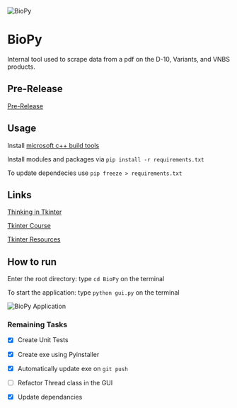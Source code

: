 ![BioPy](https://github.com/Jonnel21/BioPy/workflows/BioPy/badge.svg?branch=master)
# BioPy
Internal tool used to scrape data from a pdf on the D-10, Variants, and VNBS products.

## Pre-Release
[Pre-Release](https://github.com/Jonnel21/BioPy/releases)

## Usage
Install [microsoft c++ build tools](https://visualstudio.microsoft.com/visual-cpp-build-tools/)

Install modules and packages via `pip install -r requirements.txt`

To update dependecies use `pip freeze > requirements.txt`

## Links
[Thinking in Tkinter](http://thinkingtkinter.sourceforge.net/all_programs.html)

[Tkinter Course](https://www.youtube.com/watch?v=YXPyB4XeYLA)

[Tkinter Resources](https://wiki.python.org/moin/TkInter)

## How to run
Enter the root directory: type `cd BioPy` on the terminal

To start the application: type `python gui.py` on the terminal

![BioPy Application](/Assets/demo.gif)

### Remaining Tasks
- [x] Create Unit Tests
- [x] Create exe using Pyinstaller
- [x] Automatically update exe on `git push`
- [ ] Refactor Thread class in the GUI
- [x] Update dependancies 

